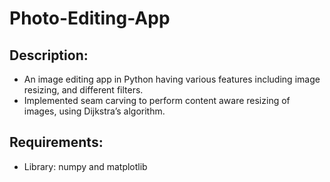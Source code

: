 # Photo-Editing-App

## Description:
- An image editing app in Python having various features including image resizing, and different filters.
- Implemented seam carving to perform content aware resizing of images, using Dijkstra’s algorithm.

## Requirements:
- Library: numpy and matplotlib




